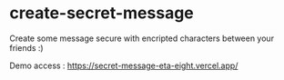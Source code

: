 # create-secret-message

Create some message secure with encripted characters between your friends :)

Demo access : https://secret-message-eta-eight.vercel.app/

